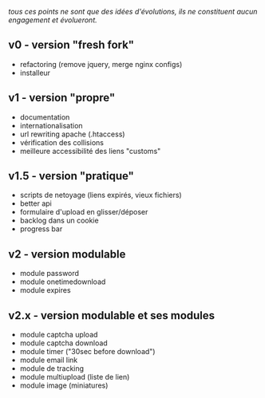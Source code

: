 *tous ces points ne sont que des idées d'évolutions, ils ne constituent aucun engagement et évolueront.*

## v0 - version "fresh fork"
* refactoring (remove jquery, merge nginx configs)
* installeur

## v1 - version "propre"
* documentation
* internationalisation
* url rewriting apache (.htaccess)
* vérification des collisions
* meilleure accessibilité des liens "customs"

## v1.5 - version "pratique"
* scripts de netoyage (liens expirés, vieux fichiers)
* better api
* formulaire d'upload en glisser/déposer
* backlog dans un cookie
* progress bar

## v2 - version modulable
* module password
* module onetimedownload
* module expires

## v2.x - version modulable et ses modules
* module captcha upload
* module captcha download
* module timer ("30sec before download")
* module email link
* module de tracking
* module multiupload (liste de lien)
* module image (miniatures)
